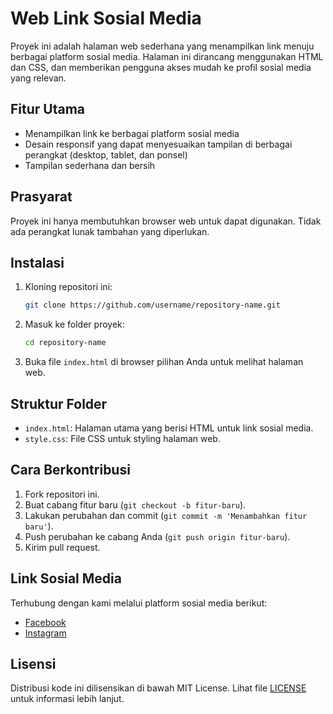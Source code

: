 # Web Link Sosial Media

Proyek ini adalah halaman web sederhana yang menampilkan link menuju berbagai platform sosial media. Halaman ini dirancang menggunakan HTML dan CSS, dan memberikan pengguna akses mudah ke profil sosial media yang relevan.

## Fitur Utama

- Menampilkan link ke berbagai platform sosial media
- Desain responsif yang dapat menyesuaikan tampilan di berbagai perangkat (desktop, tablet, dan ponsel)
- Tampilan sederhana dan bersih

## Prasyarat

Proyek ini hanya membutuhkan browser web untuk dapat digunakan. Tidak ada perangkat lunak tambahan yang diperlukan.

## Instalasi

1. Kloning repositori ini:
   ```bash
   git clone https://github.com/username/repository-name.git
   ```
2. Masuk ke folder proyek:
   ```bash
   cd repository-name
   ```
3. Buka file `index.html` di browser pilihan Anda untuk melihat halaman web.

## Struktur Folder

- `index.html`: Halaman utama yang berisi HTML untuk link sosial media.
- `style.css`: File CSS untuk styling halaman web.

## Cara Berkontribusi

1. Fork repositori ini.
2. Buat cabang fitur baru (`git checkout -b fitur-baru`).
3. Lakukan perubahan dan commit (`git commit -m 'Menambahkan fitur baru'`).
4. Push perubahan ke cabang Anda (`git push origin fitur-baru`).
5. Kirim pull request.

## Link Sosial Media

Terhubung dengan kami melalui platform sosial media berikut:

- [Facebook](https://facebook.com/raesone.17)
- [Instagram](https://instagram.com/radjaaaxp)

## Lisensi

Distribusi kode ini dilisensikan di bawah MIT License. Lihat file [LICENSE](LICENSE) untuk informasi lebih lanjut.
```
